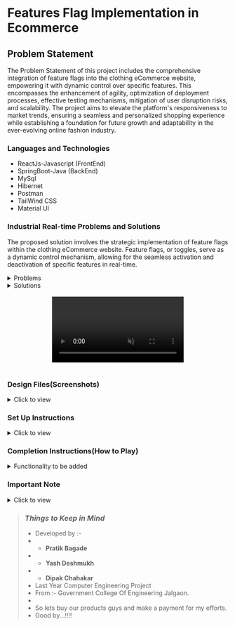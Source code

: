 ﻿# Features Flag Implementation in Ecommerce

## Problem Statement

The Problem Statement of this project includes the comprehensive integration of feature flags into the clothing eCommerce website, empowering it with dynamic control over specific features. This encompasses the enhancement of agility, optimization of deployment processes, effective testing mechanisms, mitigation of user disruption risks, and scalability. The project aims to elevate the platform's responsiveness to market trends, ensuring a seamless and personalized shopping experience while establishing a foundation for future growth and adaptability in the ever-evolving online fashion industry.

### Languages and Technologies
- ReactJs-Javascript (FrontEnd)
- SpringBoot-Java (BackEnd)
- MySql
- Hibernet
- Postman
- TailWind CSS
- Material UI

### Industrial Real-time Problems and Solutions
 The proposed solution involves the strategic implementation of feature flags within the clothing eCommerce website. Feature flags, or toggles, serve as a dynamic control mechanism, allowing for the seamless activation and deactivation of specific features in real-time.
<details>
<summary>Problems</summary>
  
- **Risky Feature Releases:** New features can introduce bugs or unintended consequences, impacting user experience and potentially leading to revenue loss.
- **Limited Experimentation:** Evaluating the effectiveness of new features or design changes can be difficult without the ability to conduct controlled experiments and gather data.
- **Risk of User Disruption:** Making changes to a live eCommerce website can introduce the risk of user disruption or dissatisfaction. Without a feature flagging system, implementing new features or updates becomes a high-stakes endeavor..
- **Inefficient Development Processes:** Managing multiple feature branches and release schedules can introduce complexity and overhead, reducing developer productivity.
</details>

<details>
<summary>Solutions</summary>
 This solution addresses the identified challenges by:
  
- **Enhancing Agility:** Introducing feature flags in both frontend and backend to enable rapid adjustments to the website's functionalities, ensuring quick adaptation to changing market trends and consumer preferences.
- **Optimizing Deployment Processes:** Facilitating efficient and controlled feature rollouts, minimizing downtime and complexities associated with traditional deployment methods.
- **Enabling Effective Testing:** Providing a framework for comprehensive A/B testing and phased feature releases, allowing for data-driven decision-making and optimal user experience refinement.
- **Mitigating User Disruption:** Minimizing the risk of user disruption by allowing features to be activated or deactivated seamlessly, ensuring a smooth and reliable user experience during updates.
- **Promoting Scalability:** Introducing a scalable feature management system to accommodate the growth of the eCommerce platform and efficiently manage new features as the website expands.

</details>


<br/>
<div style="text-align: center;">
  <video style="max-width:80%;box-shadow:0 2.8px 2.2px rgba(0, 0, 0, 0.12);outline:none;" loop="true" autoplay="autoplay" controls="controls" muted>
    <source src="https://assets.ccbp.in/frontend/content/react-js/match-game-output.mp4" type="video/mp4">
  </video>
</div>
<br/>

### Design Files(Screenshots)
<details>
<summary>Click to view</summary>

- ![Front Page]()
- ![Match Game]()
- ![Scorecard]()

</details>

### Set Up Instructions

<details>
<summary>Click to view</summary>

- Download dependencies by running `npm install`
- Start up the app using `npm start`
</details>

### Completion Instructions(How to Play)

<details>
<summary>Functionality to be added</summary>
<br/>

The Website must have the following functionalities

- Initially,
  - Score should be `0` and time should be `60` sec
  - The image to be matched should have the src attribute value as the value of the key `imageUrl` from the first object in **imagesList** provided
  - The **Fruits** tab should be active and the thumbnails with **FRUIT** as their category should be displayed
- The timer should start running backwards from the `60` sec
- When a tab is clicked, then the thumbnails in the corresponding category should be displayed
- When a thumbnail is clicked, if that is matched with the image to be matched,
  - Score is incremented by one
  - The new image to be matched should be generated randomly among the value of the key `imageUrl` from **imagesList** provided
- When a thumbnail is clicked, if it is not matched with the image to be matched,
  - The game should end, and the [Scorecard]() view should be displayed
  - When **PLAY AGAIN** button is clicked, then we should be able to play the game again
    - The score and time values should be reset to `0` and `60` sec respectively
    - The image to be matched should reset to the value of the key `imageUrl` from the first object in **imagesList** provided
    - The active tab should reset to **Fruits**, and the thumbnails with **FRUIT** as their category should be displayed
- When the timer reached `0` sec, then the game should end, and the [Scorecard]() view should be displayed
- The App is provided with `tabsList`. It consists of a list of tabItem objects with the following properties in each tabItem object

  |     Key     | Data Type |
  | :---------: | :-------: |
  |    tabId    |  String   |
  | displayText |  String   |

- The App is provided with `imagesList`. It consists of a list of imageItem objects with the following properties in each imageItem object

  |     Key      | Data Type |
  | :----------: | :-------: |
  |      id      |  String   |
  |   imageUrl   |  String   |
  | thumbnailUrl |  String   |
  |   category   |  String   |

</details>

### Important Note

<details>
<summary>Click to view</summary>

<br/>

**The following instructions are required for the tests to pass**

- The image to be matched in the app should have the alt as **match**
- The thumbnail images in the app should have the alt as **thumbnail**

</details>





> ### _Things to Keep in Mind_
> - Developed by :-
>  - - **Pratik Bagade**
> - - **Yash Deshmukh**
>  - - **Dipak Chahakar**
> - Last Year Computer Engineering Project
> - From :- Government College Of Engineering Jalgaon.
> - 
> - So lets buy our products guys and make a payment for my efforts.
> - Good by...!!!!

